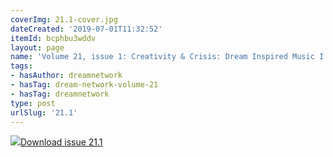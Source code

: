 ```yaml
---
coverImg: 21.1-cover.jpg
dateCreated: '2019-07-01T11:32:52'
itemId: bcphbu3wddv
layout: page
name: 'Volume 21, issue 1: Creativity & Crisis: Dream Inspired Music I'
tags:
- hasAuthor: dreamnetwork
- hasTag: dream-network-volume-21
- hasTag: dreamnetwork
type: post
urlSlug: '21.1'
---
```

<img class="card-journal-img" src="../images/21.1-rect.jpg"/><a href="../files/pdfs/Volume_21/21.1_music_crisis_I.pdf" download="">Download issue 21.1</a>